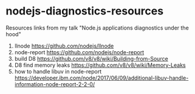# nodejs-diagnostics-resources
Resources links from my talk "Node.js applications diagnostics under the hood"


1. llnode https://github.com/nodejs/llnode 
2. node-report https://github.com/nodejs/node-report 
3. build D8 https://github.com/v8/v8/wiki/Building-from-Source 
4. D8 find memory leaks https://github.com/v8/v8/wiki/Memory-Leaks
5. how to handle libuv in node-report https://developer.ibm.com/node/2017/06/09/additional-libuv-handle-information-node-report-2-2-0/


